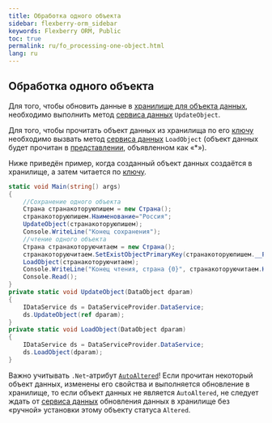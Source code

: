 ```yaml
---
title: Обработка одного объекта
sidebar: flexberry-orm_sidebar
keywords: Flexberry ORM, Public
toc: true
permalink: ru/fo_processing-one-object.html
lang: ru
---
```


## Обработка одного объекта

Для того, чтобы обновить данные в [хранилище для объекта данных](fo_storing-data-objects.html), необходимо выполнить метод [сервиса данных](fo_data-service.html) `UpdateObject`.

Для того, чтобы прочитать объект данных из хранилища по его [ключу](fo_primary-keys-objects.html) необходимо вызвать метод [сервиса данных](fo_data-service.html) `LoadObject` (объект данных будет прочитан в [представлении](fd_view-definition.html), объявленном как «*»).

Ниже приведён пример, когда созданный объект данных создаётся в хранилище, а затем читается по [ключу](fo_primary-keys-objects.html).

```csharp
static void Main(string[) args)
{
	//Сохранение одного объекта
	Страна странакоторуюпишем = new Страна();
	странакоторуюпишем.Наименование="Россия";
	UpdateObject(странакоторуюпишем);
	Console.WriteLine("Конец сохранения");			
	//чтение одного объекта
	Страна странакоторуючитаем = new Страна();
	странакоторуючитаем.SetExistObjectPrimaryKey(странакоторуюпишем.__PrimaryKey);
	LoadObject(странакоторуючитаем);
	Console.WriteLine("Конец чтения, страна {0}", странакоторуючитаем.Наименование);			
	Console.Read();
}
private static void UpdateObject(DataObject dparam)
{
	IDataService ds = DataServiceProvider.DataService;			
	ds.UpdateObject(ref dparam);
}
private static void LoadObject(DataObject dparam)
{
	IDataService ds = DataServiceProvider.DataService;			
	ds.LoadObject(dparam);
}
```

Важно учитывать `.Net`-атрибут [`AutoAltered`](fo_object-status.html)! Если прочитан некоторый объект данных, изменены его свойства и выполняется обновление в хранилище, то если объект данных не является `AutoAltered`, не следует ждать от [сервиса данных](fo_data-service.html) обновления данных в хранилище без «ручной» установки этому объекту статуса `Altered`.